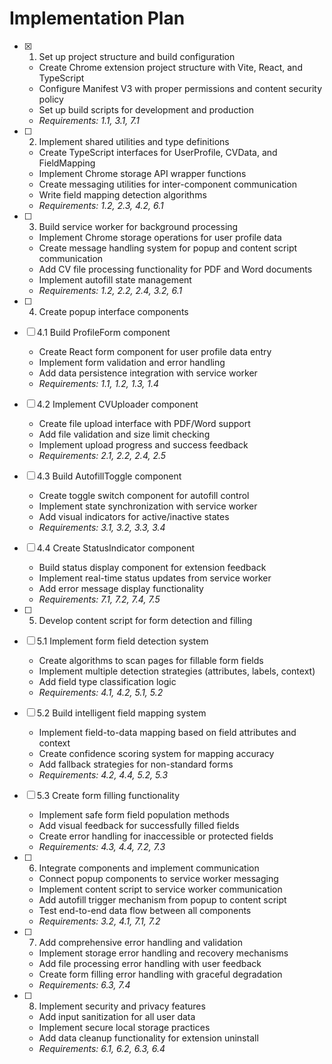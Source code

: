 # Implementation Plan

- [x] 1. Set up project structure and build configuration
  - Create Chrome extension project structure with Vite, React, and TypeScript
  - Configure Manifest V3 with proper permissions and content security policy
  - Set up build scripts for development and production
  - _Requirements: 1.1, 3.1, 7.1_

- [ ] 2. Implement shared utilities and type definitions
  - Create TypeScript interfaces for UserProfile, CVData, and FieldMapping
  - Implement Chrome storage API wrapper functions
  - Create messaging utilities for inter-component communication
  - Write field mapping detection algorithms
  - _Requirements: 1.2, 2.3, 4.2, 6.1_

- [ ] 3. Build service worker for background processing
  - Implement Chrome storage operations for user profile data
  - Create message handling system for popup and content script communication
  - Add CV file processing functionality for PDF and Word documents
  - Implement autofill state management
  - _Requirements: 1.2, 2.2, 2.4, 3.2, 6.1_

- [ ] 4. Create popup interface components
- [ ] 4.1 Build ProfileForm component
  - Create React form component for user profile data entry
  - Implement form validation and error handling
  - Add data persistence integration with service worker
  - _Requirements: 1.1, 1.2, 1.3, 1.4_

- [ ] 4.2 Implement CVUploader component
  - Create file upload interface with PDF/Word support
  - Add file validation and size limit checking
  - Implement upload progress and success feedback
  - _Requirements: 2.1, 2.2, 2.4, 2.5_

- [ ] 4.3 Build AutofillToggle component
  - Create toggle switch component for autofill control
  - Implement state synchronization with service worker
  - Add visual indicators for active/inactive states
  - _Requirements: 3.1, 3.2, 3.3, 3.4_

- [ ] 4.4 Create StatusIndicator component
  - Build status display component for extension feedback
  - Implement real-time status updates from service worker
  - Add error message display functionality
  - _Requirements: 7.1, 7.2, 7.4, 7.5_

- [ ] 5. Develop content script for form detection and filling
- [ ] 5.1 Implement form field detection system
  - Create algorithms to scan pages for fillable form fields
  - Implement multiple detection strategies (attributes, labels, context)
  - Add field type classification logic
  - _Requirements: 4.1, 4.2, 5.1, 5.2_

- [ ] 5.2 Build intelligent field mapping system
  - Implement field-to-data mapping based on field attributes and context
  - Create confidence scoring system for mapping accuracy
  - Add fallback strategies for non-standard forms
  - _Requirements: 4.2, 4.4, 5.2, 5.3_

- [ ] 5.3 Create form filling functionality
  - Implement safe form field population methods
  - Add visual feedback for successfully filled fields
  - Create error handling for inaccessible or protected fields
  - _Requirements: 4.3, 4.4, 7.2, 7.3_

- [ ] 6. Integrate components and implement communication
  - Connect popup components to service worker messaging
  - Implement content script to service worker communication
  - Add autofill trigger mechanism from popup to content script
  - Test end-to-end data flow between all components
  - _Requirements: 3.2, 4.1, 7.1, 7.2_

- [ ] 7. Add comprehensive error handling and validation
  - Implement storage error handling and recovery mechanisms
  - Add file processing error handling with user feedback
  - Create form filling error handling with graceful degradation
  - _Requirements: 6.3, 7.4_

- [ ] 8. Implement security and privacy features
  - Add input sanitization for all user data
  - Implement secure local storage practices
  - Add data cleanup functionality for extension uninstall
  - _Requirements: 6.1, 6.2, 6.3, 6.4_